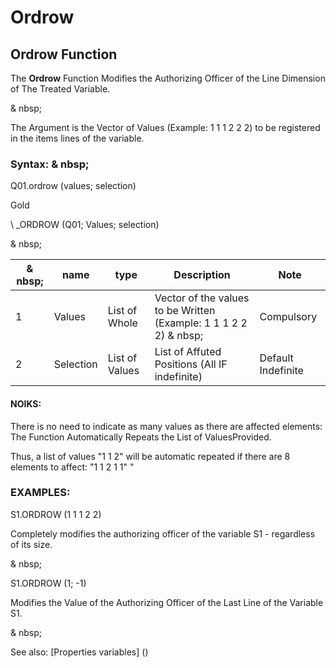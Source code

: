 # Ordrow

## Ordrow Function

The **Ordrow** Function Modifies the Authorizing Officer of the Line Dimension of The Treated Variable.

& nbsp;

The Argument is the Vector of Values ​​(Example: 1 1 1 2 2 2) to be registered in the items lines of the variable.

### Syntax: & nbsp;

Q01.ordrow (values; selection)

Gold

\ _ORDROW (Q01; Values; selection)

& nbsp;

| & nbsp; | **name** | **type** | **Description** | **Note** |
| --- | --- | --- | --- | --- |
| &#49; | Values ​​| List of Whole | Vector of the values ​​to be Written (Example: 1 1 1 2 2 2) & nbsp; | Compulsory |
| &#50; | Selection | List of Values ​​| List of Affuted Positions (All IF indefinite) | Default Indefinite |

#### NOIKS:

There is no need to indicate as many values ​​as there are affected elements: The Function Automatically Repeats the List of Values ​​Provided.

Thus, a list of values ​​"1 1 2" will be automatic repeated if there are 8 elements to affect: "1 1 2 1 1" "

### EXAMPLES:

S1.ORDROW (1 1 1 2 2)

Completely modifies the authorizing officer of the variable S1 - regardless of its size.

& nbsp;

S1.ORDROW (1; -1)

Modifies the Value of the Authorizing Officer of the Last Line of the Variable S1.

& nbsp;

See also: [Properties variables] (<modify Proproprietesdesvariable.md>)
